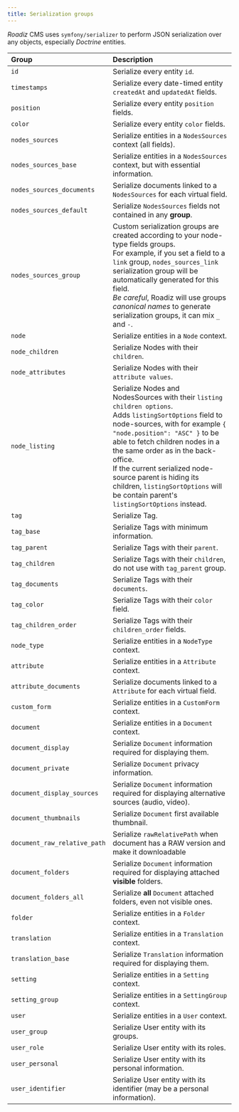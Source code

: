 ```yaml
---
title: Serialization groups
---
```


*Roadiz* CMS uses `symfony/serializer` to perform JSON serialization
over any objects, especially *Doctrine* entities.

| Group                         | Description                      |
|:------------------------------|:-----------------------|
| `id`                          | Serialize every entity `id`.                                                                                                                                                                                                                                                                                                                                                                                  |
| `timestamps`                  | Serialize every date-timed entity `createdAt` and `updatedAt` fields.                                                                                                                                                                                                                                                                                                                                         |
| `position`                    | Serialize every entity `position` fields.                                                                                                                                                                                                                                                                                                                                                                     |
| `color`                       | Serialize every entity `color` fields.                                                                                                                                                                                                                                                                                                                                                                        |
| `nodes_sources`               | Serialize entities in a `NodesSources` context (all fields).                                                                                                                                                                                                                                                                                                                                                  |
| `nodes_sources_base`          | Serialize entities in a `NodesSources` context, but with essential information.                                                                                                                                                                                                                                                                                                                               |
| `nodes_sources_documents`     | Serialize documents linked to a `NodesSources` for each virtual field.                                                                                                                                                                                                                                                                                                                                        |
| `nodes_sources_default`       | Serialize `NodesSources` fields not contained in any **group**.                                                                                                                                                                                                                                                                                                                                               |
| `nodes_sources_group`         | Custom serialization groups are created according to your node-type fields groups.<br/>For example, if you set a field to a `link` group, `nodes_sources_link` serialization group will be automatically generated for this field.<br/>*Be careful*, Roadiz will use groups *canonical names* to generate serialization groups, it can mix `_` and `-`.                                                       |
| `node`                        | Serialize entities in a `Node` context.                                                                                                                                                                                                                                                                                                                                                                       |
| `node_children`               | Serialize Nodes with their `children`.                                                                                                                                                                                                                                                                                                                                                                        |
| `node_attributes`             | Serialize Nodes with their `attribute values`.                                                                                                                                                                                                                                                                                                                                                                |
| `node_listing`                | Serialize Nodes and NodesSources with their `listing children options`.<br/>Adds `listingSortOptions` field to node-sources, with for example `{ "node.position": "ASC" }` to be able to fetch children nodes in a the same order as in the back-office.<br/>If the current serialized node-source parent is hiding its children, `listingSortOptions` will be contain parent's `listingSortOptions` instead. |
| `tag`                         | Serialize Tag.                                                                                                                                                                                                                                                                                                                                                                                                |
| `tag_base`                    | Serialize Tags with minimum information.                                                                                                                                                                                                                                                                                                                                                                      |
| `tag_parent`                  | Serialize Tags with their `parent`.                                                                                                                                                                                                                                                                                                                                                                           |
| `tag_children`                | Serialize Tags with their `children`, do not use with `tag_parent` group.                                                                                                                                                                                                                                                                                                                                     |
| `tag_documents`               | Serialize Tags with their `documents`.                                                                                                                                                                                                                                                                                                                                                                        |
| `tag_color`                   | Serialize Tags with their `color` field.                                                                                                                                                                                                                                                                                                                                                                      |
| `tag_children_order`          | Serialize Tags with their `children_order` fields.                                                                                                                                                                                                                                                                                                                                                            |
| `node_type`                   | Serialize entities in a `NodeType` context.                                                                                                                                                                                                                                                                                                                                                                   |
| `attribute`                   | Serialize entities in a `Attribute` context.                                                                                                                                                                                                                                                                                                                                                                  |
| `attribute_documents`         | Serialize documents linked to a `Attribute` for each virtual field.                                                                                                                                                                                                                                                                                                                                           |
| `custom_form`                 | Serialize entities in a `CustomForm` context.                                                                                                                                                                                                                                                                                                                                                                 |
| `document`                    | Serialize entities in a `Document` context.                                                                                                                                                                                                                                                                                                                                                                   |
| `document_display`            | Serialize `Document` information required for displaying them.                                                                                                                                                                                                                                                                                                                                                |
| `document_private`            | Serialize `Document` privacy information.                                                                                                                                                                                                                                                                                                                                                                     |
| `document_display_sources`    | Serialize `Document` information required for displaying alternative sources (audio, video).                                                                                                                                                                                                                                                                                                                  |
| `document_thumbnails`         | Serialize `Document` first available thumbnail.                                                                                                                                                                                                                                                                                                                                                               |
| `document_raw_relative_path`  | Serialize `rawRelativePath` when document has a RAW version and make it downloadable                                                                                                                                                                                                                                                                                                                                                               |
| `document_folders`            | Serialize `Document` information required for displaying attached **visible** folders.                                                                                                                                                                                                                                                                                                                        |
| `document_folders_all`        | Serialize **all** `Document` attached folders, even not visible ones.                                                                                                                                                                                                                                                                                                                                         |
| `folder`                      | Serialize entities in a `Folder` context.                                                                                                                                                                                                                                                                                                                                                                     |
| `translation`                 | Serialize entities in a `Translation` context.                                                                                                                                                                                                                                                                                                                                                                |
| `translation_base`            | Serialize `Translation` information required for displaying them.                                                                                                                                                                                                                                                                                                                                             |
| `setting`                     | Serialize entities in a `Setting` context.                                                                                                                                                                                                                                                                                                                                                                    |
| `setting_group`               | Serialize entities in a `SettingGroup` context.                                                                                                                                                                                                                                                                                                                                                               |
| `user`                        | Serialize entities in a `User` context.                                                                                                                                                                                                                                                                                                                                                                       |
| `user_group`                  | Serialize User entity with its groups.                                                                                                                                                                                                                                                                                                                                                                        |
| `user_role`                   | Serialize User entity with its roles.                                                                                                                                                                                                                                                                                                                                                                         |
| `user_personal`               | Serialize User entity with its personal information.                                                                                                                                                                                                                                                                                                                                                          |
| `user_identifier`             | Serialize User entity with its identifier (may be a personal information).                                                                                                                                                                                                                                                                                                                                    |
